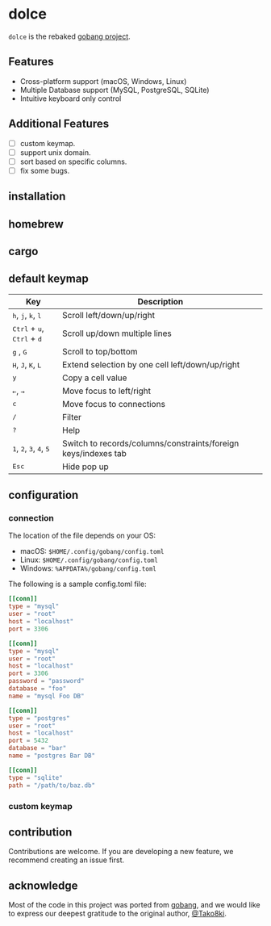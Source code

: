 # dolce

`dolce` is the rebaked [gobang project](https://github.com/TaKO8Ki/gobang).

## Features
- Cross-platform support (macOS, Windows, Linux)
- Multiple Database support (MySQL, PostgreSQL, SQLite)
- Intuitive keyboard only control

## Additional Features
- [ ] custom keymap.
- [ ] support unix domain.
- [ ] sort based on specific columns.
- [ ] fix some bugs.

## installation

## homebrew

## cargo

## default keymap

| Key | Description |
| ---- | ---- |
| <kbd>h</kbd>, <kbd>j</kbd>, <kbd>k</kbd>, <kbd>l</kbd> | Scroll left/down/up/right |
| <kbd>Ctrl</kbd> + <kbd>u</kbd>, <kbd>Ctrl</kbd> + <kbd>d</kbd> | Scroll up/down multiple lines |
| <kbd>g</kbd> , <kbd>G</kbd> | Scroll to top/bottom |
| <kbd>H</kbd>, <kbd>J</kbd>, <kbd>K</kbd>, <kbd>L</kbd> | Extend selection by one cell left/down/up/right |
| <kbd>y</kbd> | Copy a cell value |
| <kbd>←</kbd>, <kbd>→</kbd> | Move focus to left/right |
| <kbd>c</kbd> | Move focus to connections |
| <kbd>/</kbd> | Filter |
| <kbd>?</kbd> | Help |
| <kbd>1</kbd>, <kbd>2</kbd>, <kbd>3</kbd>, <kbd>4</kbd>, <kbd>5</kbd> | Switch to records/columns/constraints/foreign keys/indexes tab |
| <kbd>Esc</kbd> | Hide pop up |


## configuration

### connection

The location of the file depends on your OS:

- macOS: `$HOME/.config/gobang/config.toml`
- Linux: `$HOME/.config/gobang/config.toml`
- Windows: `%APPDATA%/gobang/config.toml`

The following is a sample config.toml file:

```toml
[[conn]]
type = "mysql"
user = "root"
host = "localhost"
port = 3306

[[conn]]
type = "mysql"
user = "root"
host = "localhost"
port = 3306
password = "password"
database = "foo"
name = "mysql Foo DB"

[[conn]]
type = "postgres"
user = "root"
host = "localhost"
port = 5432
database = "bar"
name = "postgres Bar DB"

[[conn]]
type = "sqlite"
path = "/path/to/baz.db"
```

### custom keymap

## contribution

Contributions are welcome.
If you are developing a new feature, we recommend creating an issue first.

## acknowledge

Most of the code in this project was ported from [gobang](https://github.com/TaKO8Ki/gobang), and we would like to express our deepest gratitude to the original author, [@Tako8ki](https://github.com/TaKO8Ki).